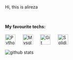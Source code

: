 Hi, this is alireza

<br>
<br>
<b>My favourite techs: </b>
<br>
<br>
<img alt="Python" title="python" src="https://upload.wikimedia.org/wikipedia/commons/thumb/0/0a/Python.svg/180px-Python.svg.png" height="34">
&nbsp;&nbsp;&nbsp;&nbsp;
<img alt="Mysql" title="Mysql" src="https://www.developer.com/wp-content/uploads/2021/10/MySQL-Database-Tutorials.png" height="34">
&nbsp;&nbsp;&nbsp;&nbsp;
<img alt="Git" title="Git" src="https://1000logos.net/wp-content/uploads/2020/08/Git-Emblem-500x313.jpg" height="34">
&nbsp;&nbsp;&nbsp;&nbsp;
<img alt="Solidiy" title="Solidiy" src="https://en.bitcoinwiki.org/upload/en/images/thumb/d/d5/Solidity.png/400px-Solidity.png" height="34">

![github stats](https://github-readme-stats.vercel.app/api?username=ElahiAli&show_icons=true)
